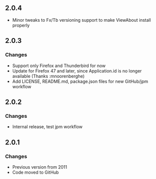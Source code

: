 ## 2.0.4
* Minor tweaks to Fx/Tb versioning support to make ViewAbout install properly

## 2.0.3

### Changes
* Support only Firefox and Thunderbird for now
* Update for Firefox 47 and later, since Application.id is no longer available (Thanks :mnoorenberghe)
* Add LICENSE, README.md, package.json files for new GitHub/jpm workflow

## 2.0.2

### Changes
* Internal release, test jpm workflow

## 2.0.1

### Changes
* Previous version from 2011
* Code moved to GitHub
